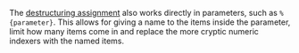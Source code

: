 The [destructuring assignment](https://developer.mozilla.org/en-US/docs/Web/JavaScript/Reference/Operators/Destructuring_assignment) also works directly in parameters, such as
`%{parameter}`. This allows for giving a name to the items inside the parameter, 
limit how many items come in and replace the more cryptic numeric indexers with 
the named items.
